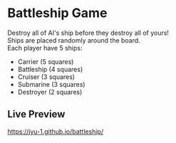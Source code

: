 # Battleship Game

Destroy all of AI's ship before they destroy all of yours!\
Ships are placed randomly around the board.\
Each player have 5 ships:

-   Carrier (5 squares)
-   Battleship (4 squares)
-   Cruiser (3 squares)
-   Submarine (3 squares)
-   Destroyer (2 squares)

## Live Preview

https://jyu-1.github.io/battleship/
